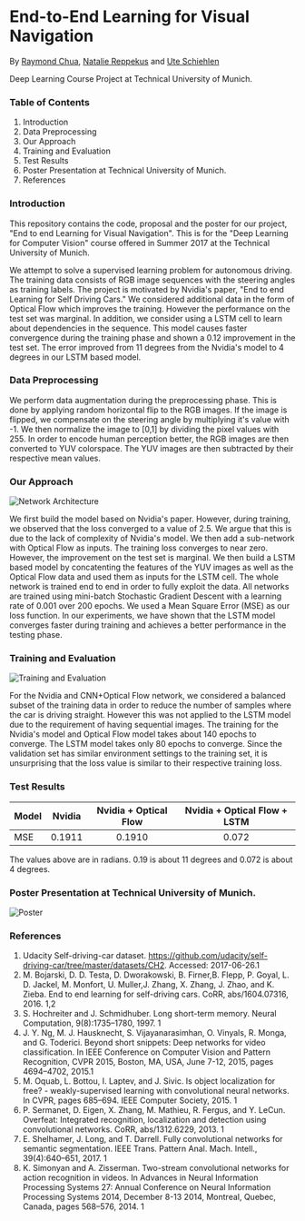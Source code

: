# End-to-End Learning for Visual Navigation
By [Raymond Chua](https://github.com/raymondchua), [Natalie Reppekus](https://github.com/Natalie1993) and [Ute Schiehlen](https://github.com/uteschiehlen/)

Deep Learning Course Project at Technical University of Munich.

### Table of Contents
1. Introduction
2. Data Preprocessing
3. Our Approach
4. Training and Evaluation
6. Test Results
7. Poster Presentation at Technical University of Munich.
8. References


### Introduction

This repository contains the code, proposal and the poster for our project, "End to end Learning for Visual Navigation". This is for the "Deep Learning for Computer Vision" course offered in Summer 2017 at the Technical University of Munich. 

We attempt to solve a supervised learning problem for autonomous driving. The training data consists of RGB image sequences with the steering angles as training labels. The project is motivated by Nvidia's paper, "End to end Learning for Self Driving Cars." We considered additional data in the form of Optical Flow which improves the training. However the performance on the test set was marginal. In addition, we consider using a LSTM cell to learn about dependencies in the sequence. This model causes faster convergence during the training phase and shown a 0.12 improvement in the test set. The error improved from 11 degrees from the Nvidia's model to 4 degrees in our LSTM based model. 

### Data Preprocessing
We perform data augmentation during the preprocessing phase. This is done by applying random horizontal flip to the RGB images. If the image is flipped, we compensate on the steering angle by multiplying it's value with -1. We then normalize the image to [0,1] by dividing the pixel values with 255. In order to encode human perception better, the RGB images are then converted to YUV colorspace. The YUV images are then subtracted by their respective mean values. 

### Our Approach
![Network Architecture](https://github.com/uteschiehlen/dlcv_visnav/blob/master/poster/images/modelOpt.png "Nvidia, Nvidia + Optical Flow, CNN + Optical Flow + LSTM")

We first build the model based on Nvidia's paper. However, during training, we observed that the loss converged to a value of 2.5. We argue that this is due to the lack of complexity of Nvidia's model. We then add a sub-network with Optical Flow as inputs. The training loss converges to near zero. However, the improvement on the test set is marginal. We then build a LSTM based model by concatenting the features of the YUV images as well as the Optical Flow data and used them as inputs for the LSTM cell. The whole network is trained end to end in order to fully exploit the data. All networks are trained using mini-batch Stochastic Gradient Descent with a learning rate of 0.001 over 200 epochs. We used a Mean Square Error (MSE) as our loss function. In our experiments, we have shown that the LSTM model converges faster during training and achieves a better performance in the testing phase. 

### Training and Evaluation
![Training and Evaluation](https://github.com/uteschiehlen/dlcv_visnav/blob/master/poster/images/train_eval_v2.png "Training and Validation Loss")

For the Nvidia and CNN+Optical Flow network, we considered a balanced subset of the training data in order to reduce the number of samples where the car is driving straight. However this was not applied to the LSTM model due to the requirement of having sequential images. The training for the Nvidia's model and Optical Flow model takes about 140 epochs to converge. The LSTM model takes only 80 epochs to converge. Since the validation set has similar environment settings to the training set, it is unsurprising that the loss value is similar to their respective training loss. 

### Test Results
| Model        	| Nvidia        | Nvidia + Optical Flow | Nvidia + Optical Flow + LSTM |
| ------------- |:-------------:| :--------------------:| :---------------------------:|
| MSE     		| 0.1911 		| 0.1910				|0.072						   |

The values above are in radians. 0.19 is about 11 degrees and 0.072 is about 4 degrees.



### Poster Presentation at Technical University of Munich.
![Poster](https://github.com/uteschiehlen/dlcv_visnav/blob/master/poster/dl4cv_latex_postertemplate/poster_final.png "Poster Presentation")

### References
1. Udacity Self-driving-car dataset. https://github.com/udacity/self-driving-car/tree/master/datasets/CH2. Accessed: 2017-06-26.1
2. M. Bojarski, D. D. Testa, D. Dworakowski, B. Firner,B. Flepp, P. Goyal, L. D. Jackel, M. Monfort, U. Muller,J. Zhang, X. Zhang, J. Zhao, and K. Zieba. End to end learning for self-driving cars. CoRR, abs/1604.07316, 2016. 1,2
3. S. Hochreiter and J. Schmidhuber. Long short-term memory. Neural Computation, 9(8):1735–1780, 1997. 1
4. J. Y. Ng, M. J. Hausknecht, S. Vijayanarasimhan, O. Vinyals, R. Monga, and G. Toderici. Beyond short snippets: Deep networks for video classification. In IEEE Conference on Computer Vision and Pattern Recognition, CVPR 2015, Boston, MA, USA, June 7-12, 2015, pages 4694–4702, 2015.1
5. M. Oquab, L. Bottou, I. Laptev, and J. Sivic. Is object localization for free? - weakly-supervised learning with convolutional
neural networks. In CVPR, pages 685–694. IEEE Computer Society, 2015. 1
6. P. Sermanet, D. Eigen, X. Zhang, M. Mathieu, R. Fergus, and Y. LeCun. Overfeat: Integrated recognition, localization and detection using convolutional networks. CoRR, abs/1312.6229, 2013. 1
7. E. Shelhamer, J. Long, and T. Darrell. Fully convolutional networks for semantic segmentation. IEEE Trans. Pattern Anal. Mach. Intell., 39(4):640–651, 2017. 1
8. K. Simonyan and A. Zisserman. Two-stream convolutional networks for action recognition in videos. In Advances in Neural Information Processing Systems 27: Annual Conference on Neural Information Processing Systems 2014, December 8-13 2014, Montreal, Quebec, Canada, pages 568–576, 2014. 1